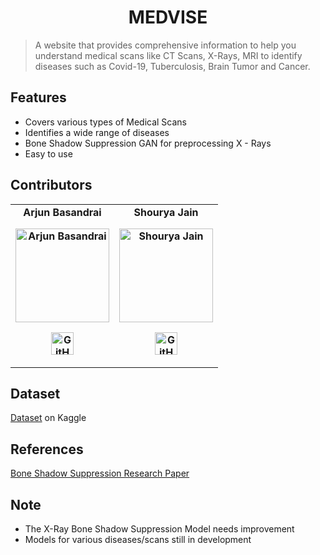 <h1 align="center"> MEDVISE </h1>

> <Subtitle>
> A website that provides comprehensive information to help you understand medical scans like CT Scans, X-Rays, MRI to identify diseases such as Covid-19, Tuberculosis, Brain Tumor and Cancer.

## Features
- Covers various types of Medical Scans
- Identifies a wide range of diseases
- Bone Shadow Suppression GAN for preprocessing X - Rays
- Easy to use

## Contributors

<table align="center">
	<tr align="center" style="font-weight:bold">
		<td>
		Arjun Basandrai
		<p align="center">
			<img src = "https://avatars.githubusercontent.com/u/64721050?v=4" width="150" height="150" alt="Arjun Basandrai">
		</p>
			<p align="center">
				<a href = "https://github.com/arjunbasandrai">
					<img src = "http://www.iconninja.com/files/241/825/211/round-collaboration-social-github-code-circle-network-icon.svg" width="36" height = "36" alt="GitHub"/>
				</a>
			</p>
		</td>
				<td>
		Shourya Jain
		<p align="center">
			<img src = "https://avatars.githubusercontent.com/u/125197983?v=4" width="150" height="150" alt="Shourya Jain">
		</p>
			<p align="center">
				<a href = "https://github.com/madbonzz">
					<img src = "http://www.iconninja.com/files/241/825/211/round-collaboration-social-github-code-circle-network-icon.svg" width="36" height = "36" alt="GitHub"/>
				</a>
			</p>
		</td>
	</tr>
</table>

## Dataset
[Dataset](https://www.kaggle.com/datasets/arjunbasandrai/medical-scan-classification-dataset) on Kaggle <br>

## References
[Bone Shadow Suppression Research Paper](https://arxiv.org/pdf/1611.07004.pdf) <br>

## Note
- The X-Ray Bone Shadow Suppression Model needs improvement
- Models for various diseases/scans still in development
